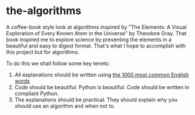 the-algorithms
================

A coffee-book style look at algorithms inspired by "The Elements: A Visual Exploration of Every Known Atom in the Universe" by Theodore Gray. 
That book inspired me to explore science by presenting the elements in a beautiful and easy to digest format. 
That's what I hope to accomplish with this project but for algorithms. 

To do this we shall follow some key tenets:
  1. All explanations should be written using [the 1000 most common English words](https://1000mostcommonwords.com/1000-most-common-english-words/)
  2. Code should be beautiful. Python is beautiful. Code should be written in compliant Python. 
  3. The explanations should be practical. They should explain why you should use an algorithm and when not to. 
